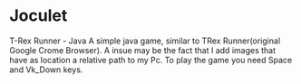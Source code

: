 # Joculet
T-Rex Runner - Java
A simple java game, similar to TRex Runner(original Google Crome Browser). A insue may be the fact that I add images that have as location
a relative path to my Pc. To play the game you need Space and Vk_Down keys.
